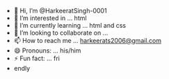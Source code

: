 - 👋 Hi, I’m @HarkeeratSingh-0001
- 👀 I’m interested in ... html
- 🌱 I’m currently learning ... html and css
- 💞️ I’m looking to collaborate on ...
- 📫 How to reach me ... harkeerats2006@gmail.com
- 😄 Pronouns: ... his/him
- ⚡ Fun fact: ... fri
- endly

<!---
HarkeeratSingh-0001/HarkeeratSingh-0001 is a ✨ special ✨ repository because its `README.md` (this file) appears on your GitHub profile.
You can click the Preview link to take a look at your changes.
--->

